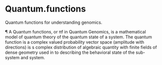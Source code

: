 # Quantum.functions
Quantum functions for understanding genomics.

¶ A Quantum functions, or πf in Quantum Genomics, is a mathematical model of quantum theory of the quantum state of a system.
The quantum function is a complex valued probability vector space (amplitude with directions) is s complex distribution of algebraic quantity with finite fields of dense geometry used in to describing the behavioral state of the sub-system and system.
